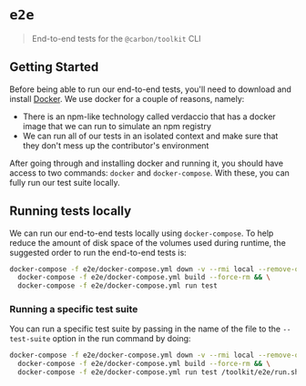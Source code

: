 # `e2e`

> End-to-end tests for the `@carbon/toolkit` CLI

## Getting Started

Before being able to run our end-to-end tests, you'll need to download and
install [Docker](https://store.docker.com/editions/community/docker-ce-desktop-mac). We use docker for a couple of reasons, namely:

- There is an npm-like technology called verdaccio that has a docker image that
  we can run to simulate an npm registry
- We can run all of our tests in an isolated context and make sure that they
  don't mess up the contributor's environment

After going through and installing docker and running it, you should have access
to two commands: `docker` and `docker-compose`. With these, you can fully run
our test suite locally.

## Running tests locally

We can run our end-to-end tests locally using `docker-compose`. To help reduce
the amount of disk space of the volumes used during runtime, the suggested order
to run the end-to-end tests is:

```bash
docker-compose -f e2e/docker-compose.yml down -v --rmi local --remove-orphans && \
  docker-compose -f e2e/docker-compose.yml build --force-rm && \
  docker-compose -f e2e/docker-compose.yml run test
```

### Running a specific test suite

You can run a specific test suite by passing in the name of the file to the
`--test-suite` option in the run command by doing:

```bash
docker-compose -f e2e/docker-compose.yml down -v --rmi local --remove-orphans && \
  docker-compose -f e2e/docker-compose.yml build --force-rm && \
  docker-compose -f e2e/docker-compose.yml run test /toolkit/e2e/run.sh --test-suite <test-suite-name>
```
